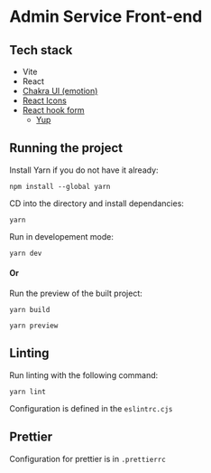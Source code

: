 # Admin Service Front-end

## Tech stack

- Vite
- React
- [Chakra UI (emotion)](https://chakra-ui.com/)
- [React Icons](https://react-icons.github.io/react-icons/)
- [React hook form](https://react-hook-form.com/get-started)
  - [Yup](https://github.com/jquense/yup)

## Running the project

Install Yarn if you do not have it already:
```
npm install --global yarn
```

CD into the directory and install dependancies:
```
yarn
```

Run in developement mode:
```
yarn dev
```

#### Or

Run the preview of the built project:
```
yarn build

yarn preview
```

## Linting

Run linting with the following command:
```
yarn lint
```

Configuration is defined in the `eslintrc.cjs`

## Prettier

Configuration for prettier is in `.prettierrc`
